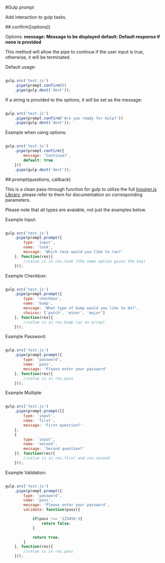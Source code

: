 #Gulp prompt

Add interaction to gulp tasks.

##.confirm([options])

Options:
**message: Message to be displayed**
**default: Default response if none is provided**

This method will allow the pipe to continue if the user input is true, otherwise, it will be terminated.

Default usage:
```javascript

gulp.src('test.js')
	.pipe(prompt.confirm())
	.pipe(gulp.dest('dest'));

```

If a string is provided to the options, it will be set as the message:
```javascript

gulp.src('test.js')
	.pipe(prompt.confirm('Are you ready for Gulp?'))
	.pipe(gulp.dest('dest'));

```

Example when using options:
```javascript

gulp.src('test.js')
	.pipe(prompt.confirm({
		message: 'Continue?',
		default: true
	}))
	.pipe(gulp.dest('dest'));

```

##.prompt(questions, callback)

This is a clean pass-through function for gulp to utilize the full [Inquirer.js Library](https://github.com/SBoudrias/Inquirer.js), please refer to them for documentation on corresponding parameters.

Please note that all types are avaiable, not just the examples below.

Example Input:
```javascript

gulp.src('test.js')
	.pipe(prompt.prompt({
		type: 'input',
		name: 'task',
		message: 'Which task would you like to run?'
	}, function(res){
		//value is in res.task (the name option gives the key)
	}));

```

Example Checkbox:
```javascript

gulp.src('test.js')
	.pipe(prompt.prompt({
		type: 'checkbox',
		name: 'bump',
		message: 'What type of bump would you like to do?',
		choices: ['patch', 'minor', 'major']
	}, function(res){
		//value is in res.bump (as an array)
	}));

```

Example Password:
```javascript

gulp.src('test.js')
	.pipe(prompt.prompt({
		type: 'password',
		name: 'pass',
		message: 'Please enter your password'
	}, function(res){
		//value is in res.pass
	}));

```

Example Multiple:
```javascript

gulp.src('test.js')
	.pipe(prompt.prompt([{
		type: 'input',
		name: 'first',
		message: 'First question?'
	},
	{
		type: 'input',
		name: 'second',
		message: 'Second question?'
	}], function(res){
		//value is in res.first and res.second
	}));

```

Example Validation:
```javascript

gulp.src('test.js')
	.pipe(prompt.prompt({
		type: 'password',
		name: 'pass',
		message: 'Please enter your password',
		validate: function(pass){

			if(pass !== '123456'){
				return false;
			}

			return true;
		}
	}, function(res){
		//value is in res.pass
	}));

```